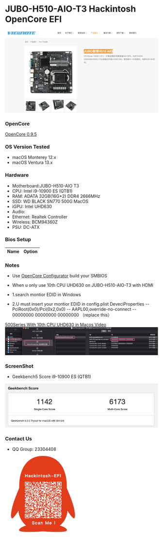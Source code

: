 # JUBO-H510-AIO-T3 Hackintosh OpenCore EFI

![image](ScreenShot/Motherboard.png)

### OpenCore

[OpenCore 0.9.5](https://github.com/acidanthera/OpenCorePkg)

### OS Version Tested

- macOS Monterey 12.x
- macOS Ventura  13.x 

### Hardware

- Motherboard:JUBO-H510-AIO T3
- CPU: Intel i9-10900 ES (QTB1)
- RAM: ADATA 32GB(16G*2) DDR4 2666MHz
- SSD: WD BLACK SN770 500G MacOS
- iGPU: Intel UHD630
- Audio: 
- Ethernet: Realtek Controller
- Wireless: BCM94360Z
- PSU: DC-ATX


### Bios Setup

| Name | Option |
| ----- | --- |


### Notes

 - Use [OpenCore Configurator](https://mackie100projects.altervista.org/opencore-configurator/) build your SMBIOS

 - When u only use 10th CPU UHD630 on JUBO-H510-AIO-T3 with HDMI
 - 1.search montior EDID in Windows
 - 2.U must insert your montior EDID in config.plist DeveciProperties -- PciRoot(0x0)/Pci(0x2,0x0) -- AAPL00,override-no-connect -- 00000000 00000000 00000000 （replace this）

[500Series With 10th CPU UHD630 in Macos Video](https://www.bilibili.com/video/BV1UW4y1J7J2/)
![image](ScreenShot/EDID.png)

### ScreenShot 

- Geekbench5 Score i9-10900 ES (QTB1)

![image](ScreenShot/Geekbench5.png)


### Contact Us 

- QQ Group: 23304408

![image](ScreenShot/QRCode.png)
